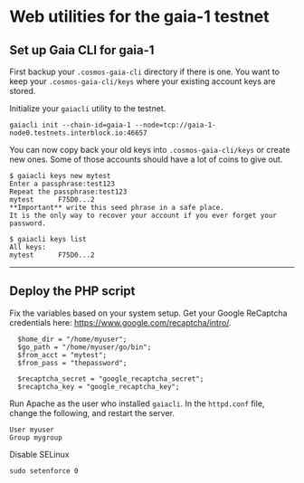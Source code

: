 # Web utilities for the gaia-1 testnet

## Set up Gaia CLI for gaia-1

First backup your `.cosmos-gaia-cli` directory if there is one. You want to keep your `.cosmos-gaia-cli/keys` where your existing account keys are stored.

Initialize your `gaiacli` utility to the testnet.

```
gaiacli init --chain-id=gaia-1 --node=tcp://gaia-1-node0.testnets.interblock.io:46657
```

You can now copy back your old keys into `.cosmos-gaia-cli/keys` or create new ones. Some of those accounts should have a lot of coins to give out.

```
$ gaiacli keys new mytest
Enter a passphrase:test123
Repeat the passphrase:test123
mytest		F75D0...2
**Important** write this seed phrase in a safe place.
It is the only way to recover your account if you ever forget your password.

$ gaiacli keys list
All keys:
mytest		F75D0...2
```

---

## Deploy the PHP script

Fix the variables based on your system setup. Get your Google ReCaptcha credentials here: https://www.google.com/recaptcha/intro/.

```
  $home_dir = "/home/myuser";
  $go_path = "/home/myuser/go/bin";
  $from_acct = "mytest";
  $from_pass = "thepassword";

  $recaptcha_secret = "google_recaptcha_secret";
  $recaptcha_key = "google_recaptcha_key";
```

Run Apache as the user who installed `gaiacli`. In the `httpd.conf` file, change the following, and restart the server.

```
User myuser
Group mygroup
```

Disable SELinux

```
sudo setenforce 0
```

